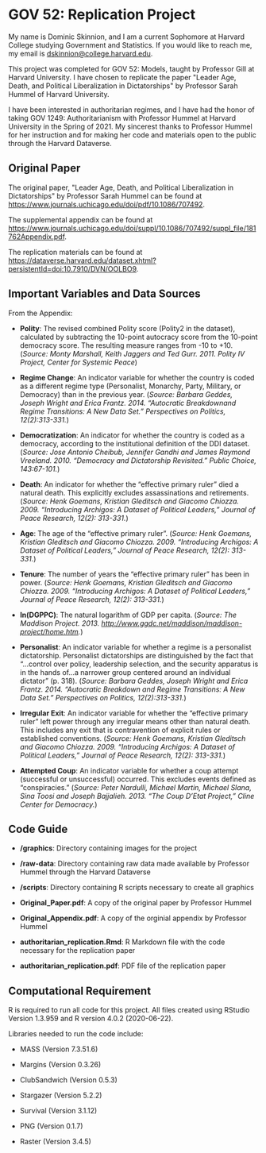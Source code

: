 # GOV 52: Replication Project

My name is Dominic Skinnion, and I am a current Sophomore at Harvard College studying Government and Statistics. If you would like to reach me, my email is dskinnion@college.harvard.edu.

This project was completed for GOV 52: Models, taught by Professor Gill at Harvard University. I have chosen to replicate the paper "Leader Age, Death, and Political Liberalization in Dictatorships" by Professor Sarah Hummel of Harvard University.

I have been interested in authoritarian regimes, and I have had the honor of taking GOV 1249: Authoritarianism with Professor Hummel at Harvard University in the Spring of 2021. My sincerest thanks to Professor Hummel for her instruction and for making her code and materials open to the public through the Harvard Dataverse.

## Original Paper

The original paper, "Leader Age, Death, and Political Liberalization in Dictatorships" by Professor Sarah Hummel can be found at https://www.journals.uchicago.edu/doi/pdf/10.1086/707492. 

The supplemental appendix can be found at https://www.journals.uchicago.edu/doi/suppl/10.1086/707492/suppl_file/181762Appendix.pdf. 

The replication materials can be found at https://dataverse.harvard.edu/dataset.xhtml?persistentId=doi:10.7910/DVN/OOLBO9. 

## Important Variables and Data Sources

From the Appendix:

* **Polity**: The revised combined Polity score (Polity2 in the dataset), calculated by subtracting the 10-point autocracy score from the 10-point democracy score. The resulting measure ranges from -10 to +10. (*Source: Monty Marshall, Keith Jaggers and Ted Gurr. 2011. Polity IV Project, Center for Systemic Peace*)

* **Regime Change**: An indicator variable for whether the country is coded as a different regime type (Personalist, Monarchy, Party, Military, or Democracy) than in the previous year. (*Source: Barbara Geddes, Joseph Wright and Erica Frantz. 2014. “Autocratic Breakdownand Regime Transitions: A New Data Set.” Perspectives on Politics, 12(2):313-331.*)

* **Democratization**: An indicator for whether the country is coded as a democracy, according to the institutional definition of the DDI dataset. (*Source: Jose Antonio Cheibub, Jennifer Gandhi and James Raymond Vreeland. 2010. “Democracy and Dictatorship Revisited.” Public Choice, 143:67-101.*)

* **Death**: An indicator for whether the “effective primary ruler” died a natural death. This explicitly excludes assassinations and retirements. (*Source: Henk Goemans, Kristian Gleditsch and Giacomo Chiozza. 2009. “Introducing Archigos: A Dataset of Political Leaders,” Journal of Peace Research, 12(2): 313-331.*)

* **Age**: The age of the “effective primary ruler”. (*Source: Henk Goemans, Kristian Gleditsch and Giacomo Chiozza. 2009. “Introducing Archigos: A Dataset of Political Leaders,” Journal of Peace Research, 12(2): 313-331.*)

* **Tenure**: The number of years the “effective primary ruler” has been in power. (*Source: Henk Goemans, Kristian Gleditsch and Giacomo Chiozza. 2009. “Introducing Archigos: A Dataset of Political Leaders,” Journal of Peace Research, 12(2): 313-331.*)

* **ln(DGPPC)**: The natural logarithm of GDP per capita. (*Source: The Maddison Project. 2013. http://www.ggdc.net/maddison/maddison-project/home.htm.*)

* **Personalist**: An indicator variable for whether a regime is a personalist dictatorship. Personalist dictatorships are distinguished by the fact that “...control over policy, leadership selection, and the security apparatus is in the hands of...a narrower group centered around an individual dictator” (p. 318). (*Source: Barbara Geddes, Joseph Wright and Erica Frantz. 2014. “Autocratic Breakdown and Regime Transitions: A New Data Set.” Perspectives on Politics, 12(2):313-331.*)

* **Irregular Exit**: An indicator variable for whether the “effective primary ruler” left power through any irregular means other than natural death. This includes any exit that is contravention of explicit rules or established conventions. (*Source: Henk Goemans, Kristian Gleditsch and Giacomo Chiozza. 2009. “Introducing Archigos: A Dataset of Political Leaders,” Journal of Peace Research, 12(2): 313-331.*)

* **Attempted Coup**: An indicator variable for whether a coup attempt (successful or unsuccessful) occurred. This excludes events defined as “conspiracies.” (*Source: Peter Nardulli, Michael Martin, Michael Slana, Sina Toosi and Joseph Bajjalieh. 2013. “The Coup D’Etat Project,” Cline Center for Democracy.*)

## Code Guide

* **/graphics**: Directory containing images for the project

* **/raw-data**: Directory containing raw data made available by Professor Hummel through the Harvard Dataverse

* **/scripts**: Directory containing R scripts necessary to create all graphics

* **Original_Paper.pdf**: A copy of the original paper by Professor Hummel

* **Original_Appendix.pdf**: A copy of the orginial appendix by Professor Hummel

* **authoritarian_replication.Rmd**: R Markdown file with the code necessary for the replication paper

* **authoritarian_replication.pdf**: PDF file of the replication paper

## Computational Requirement
R is required to run all code for this project. All files created using RStudio Version 1.3.959 and R version 4.0.2 (2020-06-22). 

Libraries needed to run the code include:

* MASS (Version 7.3.51.6)

* Margins (Version 0.3.26)

* ClubSandwich (Version 0.5.3)

* Stargazer (Version 5.2.2)

* Survival (Version 3.1.12)

* PNG (Version 0.1.7)

* Raster (Version 3.4.5)



